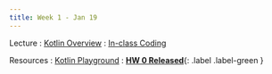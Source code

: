 ```yaml
---
title: Week 1 - Jan 19
---
```


Lecture
: [Kotlin Overview](https://canvas.upenn.edu/courses/1703225/files/folder/Lecture%20Slides?preview=118579699)
  : [In-class Coding](https://canvas.upenn.edu/courses/1703225/files/folder/Live%20Coding)

Resources
: [Kotlin Playground](https://developer.android.com/training/kotlinplayground)
  : [**HW 0 Released**](https://cis1950android.github.io/%5Chomework0){: .label .label-green }
